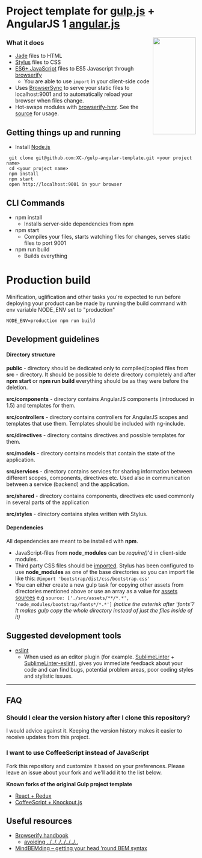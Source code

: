 # Project template for [gulp.js](http://gulpjs.com/) + AngularJS 1 [angular.js](https://angularjs.org/)
<img width="114px" height="257px" align="right" src="https://raw.githubusercontent.com/gulpjs/artwork/master/gulp-2x.png"/>


### What it does
* [Jade](http://jade-lang.com) files to HTML
* [Stylus](http://learnboost.github.io/stylus) files to CSS
* [ES6+ JavaScript](https://babeljs.io) files to ES5 Javascript through [browserify](http://browserify.org/)
    * You are able to use `import` in your client-side code
* Uses [BrowserSync](http://www.browsersync.io/) to serve your static files to localhost:9001 and to automatically reload your browser when files change.
* Hot-swaps modules with [browserify-hmr](https://github.com/AgentME/browserify-hmr). See the [source](https://github.com/leonidas/gulp-project-template/blob/master/src/main.js#L4-L7) for usage.

## Getting things up and running
- Install [Node.js](http://nodejs.org)

```
 git clone git@github.com:XC-/gulp-angular-template.git <your project name>
 cd <your project name>
 npm install
 npm start
 open http://localhost:9001 in your browser
```

## CLI Commands
* npm install
    * Installs server-side dependencies from npm
* npm start
    * Compiles your files, starts watching files for changes, serves static files to port 9001
* npm run build
    * Builds everything

# Production build
Minification, uglification and other tasks you're expected to run before deploying your product can be made by running the build command with env variable NODE_ENV set to "production"

    NODE_ENV=production npm run build

## Development guidelines
#### Directory structure

**public** - directory should be dedicated only to compiled/copied files from **src** - directory.
  It should be possible to delete directory completely and after **npm start** or **npm run build** everything should be as they were before the deletion.

**src/components** - directory contains AngularJS components (introduced in 1.5) and templates for them.

**src/controllers** - directory contains controllers for AngularJS scopes and templates that use them.
  Templates should be included with ng-include.

**src/directives** - directory contains directives and possible templates for them.

**src/models** - directory contains models that contain the state of the application.

**src/services** - directory contains services for sharing information between different scopes, components,
  directives etc. Used also in communication between a service (backend) and the application.

**src/shared** - directory contains components, directives etc used commonly in several parts of the application

**src/styles** - directory contains styles written with Stylus.

#### Dependencies
All dependencies are meant to be installed with **npm**.
* JavaScript-files from **node_modules** can be *require()*'d in client-side modules.
* Third party CSS files should be [imported](https://learnboost.github.io/stylus/docs/import.html). Stylus has been configured to use **node_modules** as one of the base directories so you can import file like this:  `@import 'bootstrap/dist/css/bootstrap.css'`
* You can either create a new gulp task for copying other assets from directories mentioned above or use an array as a value for [assets sources](https://github.com/leonidas/gulp-project-template/blob/master/package.json#L49) e.g `source: ['./src/assets/**/*.*', 'node_modules/bootstrap/fonts*/*.*']` *(notice the asterisk after 'fonts'? It makes gulp copy the whole directory instead of just the files inside of it)*

## Suggested development tools

* [eslint](http://eslint.org/)
    * When used as an editor plugin (for example. [SublimeLinter](http://sublimelinter.readthedocs.org/en/latest/) + [SublimeLinter-eslint](https://github.com/roadhump/SublimeLinter-eslint)), gives you immediate feedback about your code and  can find bugs, potential problem areas, poor coding styles and stylistic issues.

---

## FAQ
### Should I clear the version history after I clone this repository?
I would advice against it. Keeping the version history makes it easier to receive updates from this project.

### I want to use CoffeeScript instead of JavaScript
Fork this repository and customize it based on your preferences. Please leave an issue about your fork and we'll add it to the list below.


**Known forks of the original Gulp project template**

* [React + Redux](https://github.com/eetu/gulp-redux-project-template)
* [CoffeeScript + Knockout.js](https://github.com/tjyrkinen/gulp-knockout-project-template)


## Useful resources
* [Browserify handbook](https://github.com/substack/browserify-handbook)
  * [avoiding ../../../../../../..](https://github.com/substack/browserify-handbook#avoiding-)
* [MindBEMding – getting your head ’round BEM syntax](http://csswizardry.com/2013/01/mindbemding-getting-your-head-round-bem-syntax/)
